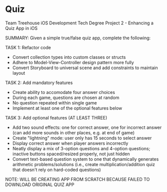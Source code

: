 # Quiz
Team Treehouse iOS Development Tech Degree Project 2 - Enhancing a Quiz App in iOS

SUMMARY: Given a simple true/false quiz app, complete the following:

TASK 1: Refactor code
- Convert collection types into custom classes or structs
- Adhere to Model-View-Controller design pattern more fully
- Convert Storyboard to universal scene and add constraints to maintain layout

TASK 2: Add mandatory features
- Create ability to accomodate four answer choices
- During each game, questions are chosen at random
- No question repeated within single game
- Implement at least one of the optional features below

TASK 3: Add optional features (AT LEAST THREE)
- Add two sound effects: one for correct answer, one for incorrect answer (can add more sounds in other places, e.g. at end of game)
- Create "lightning" mode: user only has 15 seconds to select answer
- Display correct answer when player answers incorrectly
- Neatly display a mix of 3-option questions and 4-option questions; inactive buttons spaced/resized properly, not just hidden
- Convert text-based question system to one that dynamically generates arithmetic problems/solutions (i.e., create multiplication/addition quiz that doesn't rely on hard-coded questions)

NOTE: WILL BE CREATING APP FROM SCRATCH BECAUSE FAILED TO DOWNLOAD ORIGINAL QUIZ APP
